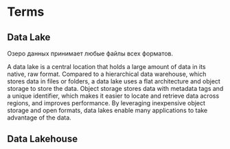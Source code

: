 # Terms

## Data Lake

Озеро данных принимает любые файлы всех форматов.

A data lake is a central location that holds a large amount of 
data in its native, raw format. Compared to a hierarchical data warehouse, 
which stores data in files or folders, a data lake uses a flat architecture 
and object storage to store the data. Object storage stores data with 
metadata tags and a unique identifier, which makes it easier to 
locate and retrieve data across regions, and improves performance. By 
leveraging inexpensive object storage and open formats, data lakes 
enable many applications to take advantage of the data.

## Data Lakehouse
